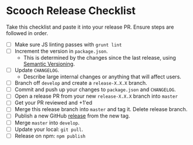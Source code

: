 # Scooch Release Checklist

Take this checklist and paste it into your release PR. Ensure steps are followed in order.

- [ ] Make sure JS linting passes with `grunt lint`
- [ ] Increment the version in `package.json`.
  - This is determined by the changes since the last release, using [Semantic Versioning](www.semver.org).
- [ ] Update `CHANGELOG`.
  - Describe large internal changes or anything that will affect users.
- [ ] Branch off `develop` and create a `release-X.X.X` branch.
- [ ] Commit and push up your changes to `package.json` and `CHANGELOG`.
- [ ] Open a release PR from your new `release-X.X.X` branch into `master`
- [ ] Get your PR reviewed and +1'ed
- [ ] Merge this release branch into `master` and tag it. Delete release branch.
- [ ] Publish a new GitHub [release](https://github.com/mobify/adaptivejs/releases) from the new tag.
- [ ] Merge `master` into `develop`.
- [ ] Update your local: `git pull`.
- [ ] Release on npm: `npm publish`
